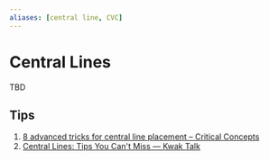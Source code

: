 ```yaml
---
aliases: [central line, CVC]
---
```

# Central Lines
TBD

## Tips
1. [8 advanced tricks for central line placement – Critical Concepts](https://www.critcon.org/archives/294)
2. [Central Lines: Tips You Can't Miss — Kwak Talk](https://www.kwaktalk.org/ramer/central-line)